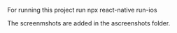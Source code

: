 For  running this project
 run npx react-native run-ios

 The screenmshots are added in the ascreenshots folder.